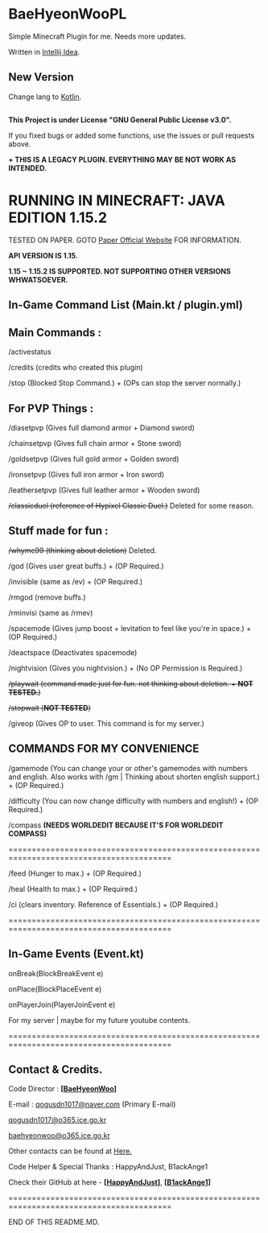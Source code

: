 # BaeHyeonWooPL
Simple Minecraft Plugin for me. Needs more updates.

Written in [Intellij Idea](https://www.jetbrains.com/idea/).

## New Version 

Change lang to [Kotlin](https://kotlinlang.org).

##

**This Project is under License "GNU General Public License v3.0".**

If you fixed bugs or added some functions, use the issues or pull requests above.

**+ THIS IS A LEGACY PLUGIN. EVERYTHING MAY BE NOT WORK AS INTENDED.**

# RUNNING IN MINECRAFT: JAVA EDITION 1.15.2

TESTED ON PAPER. GOTO [Paper Official Website](https://papermc.io) FOR INFORMATION.

**API VERSION IS 1.15.**

**1.15 ~ 1.15.2 IS SUPPORTED. NOT SUPPORTING OTHER VERSIONS WHWATSOEVER.**

## In-Game Command List (Main.kt / plugin.yml)

## Main Commands :

/activestatus

/credits (credits who created this plugin)

/stop (Blocked Stop Command.) + (OPs can stop the server normally.)

## For PVP Things :

/diasetpvp (Gives full diamond armor + Diamond sword)

/chainsetpvp (Gives full chain armor + Stone sword)

/goldsetpvp (Gives full gold armor + Golden sword)

/ironsetpvp (Gives full iron armor + Iron sword)

/leathersetpvp (Gives full leather armor + Wooden sword)

~~/classicduel (reference of Hypixel Classic Duel.)~~
Deleted for some reason.

## Stuff made for fun :

~~/whyme99 (thinking about deletion)~~
Deleted.

/god (Gives user great buffs.) + (OP Required.)

/invisible (same as /ev) + (OP Required.)

/rmgod (remove buffs.)

/rminvisi (same as /rmev)

/spacemode (Gives jump boost + levitation to feel like you're in space.) + (OP Required.)

/deactspace (Deactivates spacemode)

/nightvision (Gives you nightvision.) + (No OP Permission is Required.)

~~/playwait (command made just for fun. not thinking about deletion. + **NOT TESTED.**)~~

~~/stopwait (**NOT TESTED**)~~

/giveop (Gives OP to user. This command is for my server.)


## COMMANDS FOR MY CONVENIENCE

/gamemode (You can change your or other's gamemodes with numbers and english. Also works with /gm | Thinking about shorten english support.) + (OP Required.)

/difficulty (You can now change difficulty with numbers and english!) + (OP Required.)

/compass **(NEEDS WORLDEDIT BECAUSE IT'S FOR WORLDEDIT COMPASS)**

=========================================================================================

/feed (Hunger to max.) + (OP Required.)

/heal (Health to max.) + (OP Required.)

/ci (clears inventory. Reference of Essentials.) + (OP Required.)

=========================================================================================

## In-Game Events (Event.kt)

onBreak(BlockBreakEvent e)

onPlace(BlockPlaceEvent e)

onPlayerJoin(PlayerJoinEvent e)

For my server | maybe for my future youtube contents.

=========================================================================================

## Contact & Credits.

Code Director : **[[BaeHyeonWoo](https://github.com/qogusdn1017)]**

E-mail : qogusdn1017@naver.com (Primary E-mail)

qogusdn1017@o365.ice.go.kr

baehyeonwoo@o365.ice.go.kr

Other contacts can be found at [Here.](https://linktr.ee/baehyeonwoo)

Code Helper & Special Thanks : HappyAndJust, B1ackAnge1

Check their GitHub at here - **[[HappyAndJust](https://github.com/HappyAndJust)]**, **[[B1ackAnge1](https://github.com/B1ackAnge1)]**

=========================================================================================

END OF THIS README.MD.
